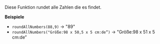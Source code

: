 Diese Funktion rundet alle Zahlen die es findet.

**Beispiele**

- `roundAllNumbers(88,9)` &#8594; "89"
- `roundAllNumbers("Größe:98 x 50,5 x 5 cm:de”)` &#8594; "Größe:98 x 51 x 5 cm:de”
